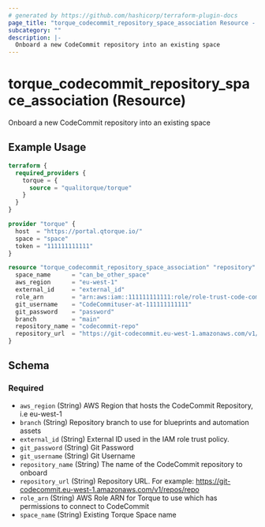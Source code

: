 ```yaml
---
# generated by https://github.com/hashicorp/terraform-plugin-docs
page_title: "torque_codecommit_repository_space_association Resource - terraform-provider-torque"
subcategory: ""
description: |-
  Onboard a new CodeCommit repository into an existing space
---
```


# torque_codecommit_repository_space_association (Resource)

Onboard a new CodeCommit repository into an existing space

## Example Usage

```terraform
terraform {
  required_providers {
    torque = {
      source = "qualitorque/torque"
    }
  }
}

provider "torque" {
  host  = "https://portal.qtorque.io/"
  space = "space"
  token = "111111111111"
}

resource "torque_codecommit_repository_space_association" "repository" {
  space_name      = "can_be_other_space"
  aws_region      = "eu-west-1"
  external_id     = "external_id"
  role_arn        = "arn:aws:iam::111111111111:role/role-trust-code-commit"
  git_username    = "CodeCommituser-at-111111111111"
  git_password    = "password"
  branch          = "main"
  repository_name = "codecommit-repo"
  repository_url  = "https://git-codecommit.eu-west-1.amazonaws.com/v1/repos/codecommit-repo"
}
```

<!-- schema generated by tfplugindocs -->
## Schema

### Required

- `aws_region` (String) AWS Region that hosts the CodeCommit Repository, i.e eu-west-1
- `branch` (String) Repository branch to use for blueprints and automation assets
- `external_id` (String) External ID used in the IAM role trust policy.
- `git_password` (String) Git Password
- `git_username` (String) Git Username
- `repository_name` (String) The name of the CodeCommit repository to onboard
- `repository_url` (String) Repository URL. For example: https://git-codecommit.eu-west-1.amazonaws.com/v1/repos/repo
- `role_arn` (String) AWS Role ARN for Torque to use which has permissions to connect to CodeCommit
- `space_name` (String) Existing Torque Space name
